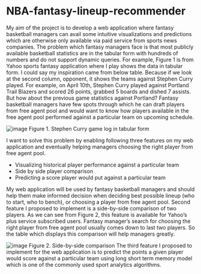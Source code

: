 # NBA-fantasy-lineup-recommender

My aim of the project is to develop a web application where fantasy basketball managers can avail some intuitive visualizations and predictions which are otherwise only available via paid service from sports news companies. The problem which fantasy managers face is that most publicly available basketball statistics are in the tabular form with hundreds of numbers and do not support dynamic queries. For example, Figure 1 is from Yahoo sports fantasy application where I play shows the data in tabular form. I could say my inspiration came from below table. Because if we look at the second column, opponent, it shows the teams against Stephen Curry played. For example, on April 10th, Stephen Curry played against Portland Trail Blazers and scored 26 points, grabbed 5 boards and dished 7 assists. But how about the previous game statistics against Portland? Fantasy basketball managers have few spots through which he can draft players from free agent pool and would want to know how players available in the free agent pool performed against a particular team on upcoming schedule. 

![image](https://github.com/shijirba/NBA-fantasy-lineup-recommender/assets/78646055/59436566-0d29-42ae-b1fb-41559b455a5d)
Figure 1. Stephen Curry game log in tabular form

I want to solve this problem by enabling following three features on my web application and eventually helping managers choosing the right player from free agent pool.
-	Visualizing historical player performance against a particular team
-	Side by side player comparison 
-	Predicting a score player would put against a particular team 

My web application will be used by fantasy basketball managers and should help them make informed decision when deciding best possible lineup (who to start, who to bench), or choosing a player from free agent pool.
Second feature I proposed to implement is a side-by-side comparison of two players. As we can see from Figure 2, this feature is available for Yahoo’s plus service subscribed users. Fantasy manager’s search for choosing the right player from free agent pool usually comes down to last two players. So the table which displays this comparison will help managers greatly.

![image](https://github.com/shijirba/NBA-fantasy-lineup-recommender/assets/78646055/e5682aa9-cd05-494e-9710-494b7ad828f1)
Figure 2. Side-by-side comparison
The third feature I proposed to implement for the web application is to predict the points a given player would score against a particular team using long short term memory model which is one of the commonly used sport analytics algorithms.
